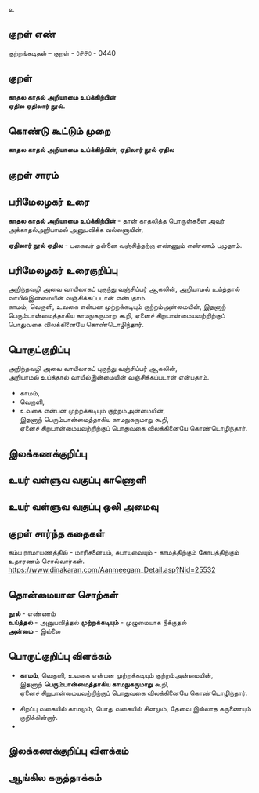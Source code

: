 உ

## குறள் எண் 

குற்றங்கடிதல் – குறள் - ௦௪௪௦ - 0440  

## குறள் 

**காதல காதல் அறியாமை உய்க்கிற்பின்  
ஏதில ஏதிலார் நூல்.**

## கொண்டு கூட்டும் முறை

**காதல காதல் அறியாமை உய்க்கிற்பின், ஏதிலார் நூல் ஏதில**  

## குறள் சாரம் 


## பரிமேலழகர் உரை

**காதல காதல் அறியாமை உய்க்கிற்பின்** - தான் காதலித்த பொருள்களை அவர் அக்காதல்அறியாமல் அனுபவிக்க வல்லனாயின்,  

**ஏதிலார் நூல் ஏதில** - பகைவர் தன்னை வஞ்சித்தற்கு எண்ணும் எண்ணம் பழுதாம்.  

## பரிமேலழகர் உரைகுறிப்பு   

அறிந்தவழி அவை வாயிலாகப் புகுந்து வஞ்சிப்பர் ஆகலின், அறியாமல் உய்த்தால் வாயில்இன்மையின் வஞ்சிக்கப்படான் என்பதாம்.   
காமம், வெகுளி, உவகை என்பன முற்றக்கடியும் குற்றம்அன்மையின், இதனாற் பெரும்பான்மைத்தாகிய காமநுகருமாறு கூறி, ஏனைச் சிறுபான்மையவற்றிற்குப் பொதுவகை விலக்கினையே கொண்டொழிந்தார்.  
  
## பொருட்குறிப்பு 

அறிந்தவழி அவை வாயிலாகப் புகுந்து வஞ்சிப்பர் ஆகலின்,  
அறியாமல் உய்த்தால் வாயில்இன்மையின் வஞ்சிக்கப்படான் என்பதாம். 

* காமம்,  
* வெகுளி,  
* உவகை என்பன முற்றக்கடியும் குற்றம்அன்மையின்,  
இதனாற் பெரும்பான்மைத்தாகிய காமநுகருமாறு கூறி,  
ஏனைச் சிறுபான்மையவற்றிற்குப் பொதுவகை விலக்கினையே கொண்டொழிந்தார். 

## இலக்கணக்குறிப்பு  


## உயர் வள்ளுவ வகுப்பு காணொளி


## உயர் வள்ளுவ வகுப்பு ஒலி அமைவு 

 
## குறள் சார்ந்த கதைகள் 

கம்ப ராமாயணத்தில் - மாரிசனையும், சுபாயுவையும் - காமத்திற்கும் கோபத்திற்கும் உதாரணம் சொல்வார்கள்.    
https://www.dinakaran.com/Aanmeegam_Detail.asp?Nid=25532

## தொன்மையான சொற்கள்

**நூல்** - எண்ணம்     
**உய்த்தல்** - அனுபவித்தல் 
**முற்றக்கடியும்** - முழுமையாக நீக்குதல்   
**அன்மை** - இல்லை   

## பொருட்குறிப்பு விளக்கம்

* **காமம்**, வெகுளி, உவகை என்பன முற்றக்கடியும் குற்றம்அன்மையின்,  
இதனாற் **பெரும்பான்மைத்தாகிய காமநுகருமாறு** கூறி,  
ஏனைச் சிறுபான்மையவற்றிற்குப் பொதுவகை விலக்கினையே கொண்டொழிந்தார்.   
- சிறப்பு வகையில் காமமும், பொது வகையில் சினமும், தேவை இல்லாத கருணையும் குறிக்கின்றார்.  
- 
## இலக்கணக்குறிப்பு விளக்கம்


## ஆங்கில கருத்தாக்கம் 


